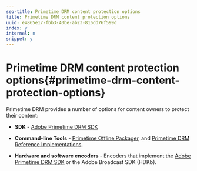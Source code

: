 ```yaml
---
seo-title: Primetime DRM content protection options
title: Primetime DRM content protection options
uuid: e4865e17-fbb3-40be-ab23-816dd76f599d
index: y
internal: n
snippet: y
---
```


# Primetime DRM content protection options{#primetime-drm-content-protection-options}

Primetime DRM provides a number of options for content owners to protect their content:

* **SDK** - [Adobe Primetime DRM SDK](http://help.adobe.com/en_US/primetime/drm/5.3/sdk_overview/index.html#concept-Adobe_Primetime_DRM_SDK_Overview) 

* **Command-line Tools** - [Primetime Offline Packager](http://help.adobe.com/en_US/primetime/packagers/offline/index.html#Packagers-concept-Working_with_Offline_Packager), and [Primetime DRM Reference Implementations](http://help.adobe.com/en_US/primetime/drm/5.3/reference_implementations/index.html#concept-Adobe_Primetime_DRM_Reference_Implementations). 

* **Hardware and software encoders** - Encoders that implement the [Adobe Primetime DRM SDK](http://help.adobe.com/en_US/primetime/drm/5.3/sdk_overview/index.html#concept-Adobe_Primetime_DRM_SDK_Overview) or the Adobe Broadcast SDK (HDKb).

